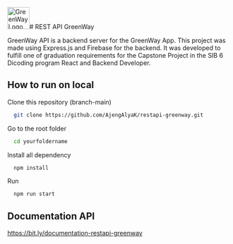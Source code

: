 
<img src="[path/to/your/image.png](https://firebasestorage.googleapis.com/v0/b/mostgreen.appspot.com/o/Tak_berjudul63-hd__2_-removebg-preview.png?alt=media&token=eca5f180-7753-4567-94a5-6ed13f674861)" alt="GreenWay Logo" width="50"/># REST API GreenWay

GreenWay API is a backend server for the GreenWay App. This project was made using Express.js and Firebase for the backend. It was developed to fulfill one of graduation requirements for the Capstone Project in the SIB 6 Dicoding program React and Backend Developer.




## How to run on local

Clone this repository (branch-main)

```bash
  git clone https://github.com/AjengAlyaK/restapi-greenway.git
```
Go to the root folder

```bash
  cd yourfoldername
```

Install all dependency

```bash
  npm install
```

Run   
```bash
  npm run start
```

## Documentation API
https://bit.ly/documentation-restapi-greenway
